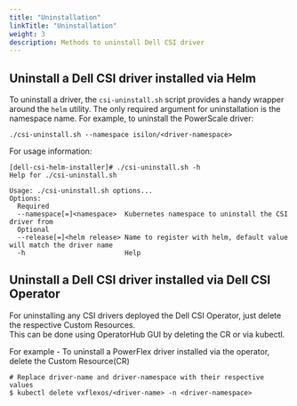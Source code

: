 ```yaml
---
title: "Uninstallation"
linkTitle: "Uninstallation"
weight: 3
description: Methods to uninstall Dell CSI driver
---
```


## Uninstall a Dell CSI driver installed via Helm

To uninstall a driver, the `csi-uninstall.sh` script provides a handy wrapper around the `helm` utility. The only required argument for uninstallation is the namespace name. For example, to uninstall the PowerScale driver:

```
./csi-uninstall.sh --namespace isilon/<driver-namespace>
```

For usage information:
```
[dell-csi-helm-installer]# ./csi-uninstall.sh -h
Help for ./csi-uninstall.sh

Usage: ./csi-uninstall.sh options...
Options:
  Required
  --namespace[=]<namespace>  Kubernetes namespace to uninstall the CSI driver from
  Optional
  --release[=]<helm release> Name to register with helm, default value will match the driver name
  -h                         Help
```

## Uninstall a Dell CSI driver installed via Dell CSI Operator

For uninstalling any CSI drivers deployed the Dell CSI Operator, just delete the respective Custom Resources.  
This can be done using OperatorHub GUI by deleting the CR or via kubectl.
    
For example - To uninstall a PowerFlex driver installed via the operator, delete the Custom Resource(CR)

```
# Replace driver-name and driver-namespace with their respective values
$ kubectl delete vxflexos/<driver-name> -n <driver-namespace>
```
